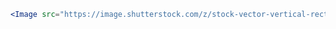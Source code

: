 

```jsx { "props": { "className": "docs_image_sample" }}
<Image src="https://image.shutterstock.com/z/stock-vector-vertical-rectangular-red-white-motivation-read-sci-fibook-poster-based-in-vintage-retro-style-keep-550670074.jpg" alt="Two happy people taking a selfie" rounded="corners" width={287} height={490}/>

```
